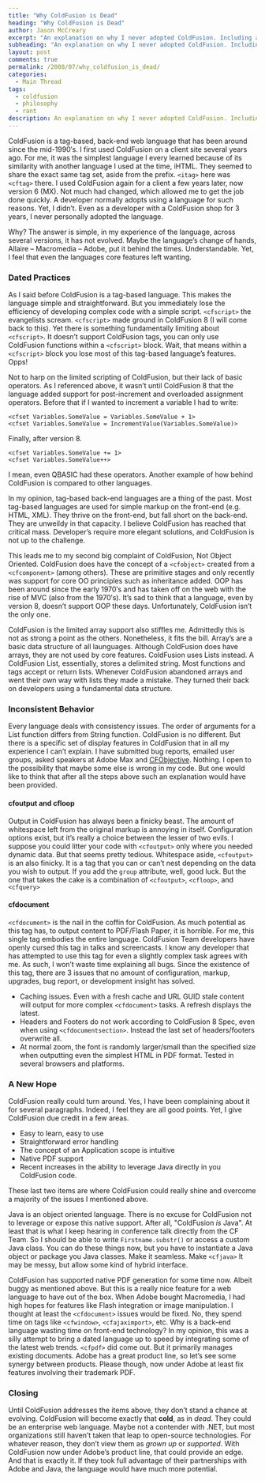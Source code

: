 ```yaml
---
title: "Why ColdFusion is Dead"
heading: "Why ColdFusion is Dead"
author: Jason McCreary
excerpt: "An explanation on why I never adopted ColdFusion. Including a deeper look at several features, or lack thereof, that drive me nuts and some suggestions on how things could turn around."
subheading: "An explanation on why I never adopted ColdFusion. Including a deeper look at several features, or lack thereof, that drive me nuts and some suggestions on how things could turn around."
layout: post
comments: true
permalink: /2008/07/why_coldfusion_is_dead/
categories:
  - Main Thread
tags:
  - coldfusion
  - philosophy
  - rant
description: An explanation on why I never adopted ColdFusion. Including a deeper look at lacking features and suggestions for language improvements.
---
```

ColdFusion is a tag-based, back-end web language that has been around since the mid-1990′s. I first used ColdFusion on a client site several years ago. For me, it was the simplest language I every learned because of its similarity with another language I used at the time, iHTML. They seemed to share the exact same tag set, aside from the prefix. `<itag>` here was `<cftag>` there. I used ColdFusion again for a client a few years later, now version 6 (MX). Not much had changed, which allowed me to get the job done quickly. A developer normally adopts using a language for such reasons. Yet, I didn&rsquo;t. Even as a developer with a ColdFusion shop for 3 years, I never personally adopted the language.

Why? The answer is simple, in my experience of the language, across several versions, it has not evolved. Maybe the language&rsquo;s change of hands, Allaire – Macromedia – Adobe, put it behind the times. Understandable. Yet, I feel that even the languages core features left wanting.

### Dated Practices

As I said before ColdFusion is a tag-based language. This makes the language simple and straightforward. But you immediately lose the efficiency of developing complex code with a simple script. `<cfscript>` the evangelists scream. `<cfscript>` made ground in ColdFusion 8 (I will come back to this). Yet there is something fundamentally limiting about `<cfscript>`. It doesn&rsquo;t support ColdFusion tags, you can only use ColdFusion functions within a `<cfscript>` block. Wait, that means within a `<cfscript>` block you lose most of this tag-based language&rsquo;s features. Opps!

Not to harp on the limited scripting of ColdFusion, but their lack of basic operators. As I referenced above, it wasn&rsquo;t until ColdFusion 8 that the language added support for post-increment and overloaded assignment operators. Before that if I wanted to increment a variable I had to write:

    <cfset Variables.SomeValue = Variables.SomeValue + 1>
    <cfset Variables.SomeValue = IncrementValue(Variables.SomeValue)>
    

Finally, after version 8.

    <cfset Variables.SomeValue += 1>
    <cfset Variables.SomeValue++>
    

I mean, even QBASIC had these operators. Another example of how behind ColdFusion is compared to other languages.

In my opinion, tag-based back-end languages are a thing of the past. Most tag-based languages are used for simple markup on the front-end (e.g. HTML, XML). They thrive on the front-end, but fall short on the back-end. They are unweildy in that capacity. I believe ColdFusion has reached that critical mass. Developer&rsquo;s require more elegant solutions, and ColdFusion is not up to the challenge.

This leads me to my second big complaint of ColdFusion, Not Object Oriented. ColdFusion does have the concept of a `<cfobject>` created from a `<cfcomponent>` (among others). These are primitive stages and only recently was support for core OO principles such as inheritance added. OOP has been around since the early 1970′s and has taken off on the web with the rise of MVC (also from the 1970′s). It&rsquo;s sad to think that a language, even by version 8, doesn&rsquo;t support OOP these days. Unfortunately, ColdFusion isn&rsquo;t the only one. 

ColdFusion is the limited array support also stiffles me. Admittedly this is not as strong a point as the others. Nonetheless, it fits the bill. Array&rsquo;s are a basic data structure of all launguages. Although ColdFusion does have arrays, they are not used by core features. ColdFusion uses Lists instead. A ColdFusion List, essentially, stores a delimited string. Most functions and tags accept or return lists. Whenever ColdFusion abandoned arrays and went their own way with lists they made a mistake. They turned their back on developers using a fundamental data structure.

### Inconsistent Behavior

Every language deals with consistency issues. The order of arguments for a List function differs from String function. ColdFusion is no different. But there is a specific set of display features in ColdFusion that in all my experience I can&rsquo;t explain. I have submitted bug reports, emailed user groups, asked speakers at Adobe Max and [CFObjective][1]. Nothing. I open to the possibility that maybe some else is wrong in my code. But one would like to think that after all the steps above such an explanation would have been provided.

#### cfoutput and cfloop

Output in ColdFusion has always been a finicky beast. The amount of whitespace left from the original markup is annoying in itself. Configuration options exist, but it&rsquo;s really a choice between the lesser of two evils. I suppose you could litter your code with `<cfoutput>` only where you needed dynamic data. But that seems pretty tedious. Whitespace aside, `<cfoutput>` is an also finicky. It is a tag that you can or can&rsquo;t nest depending on the data you wish to output. If you add the `group` attribute, well, good luck. But the one that takes the cake is a combination of `<cfoutput>`, `<cfloop>`, and `<cfquery>`

#### cfdocument

`<cfdocument>` is the nail in the coffin for ColdFusion. As much potential as this tag has, to output content to PDF/Flash Paper, it is horrible. For me, this single tag embodies the entire language. ColdFusion Team developers have openly cursed this tag in talks and screencasts. I know any developer that has attempted to use this tag for even a slightly complex task agrees with me. As such, I won&rsquo;t waste time explaining all bugs. Since the existence of this tag, there are 3 issues that no amount of configuration, markup, upgrades, bug report, or development insight has solved.

*   Caching issues. Even with a fresh cache and URL GUID stale content will output for more complex `<cfdocument>` tasks. A refresh displays the latest.
*   Headers and Footers do not work according to ColdFusion 8 Spec, even when using `<cfdocumentsection>`. Instead the last set of headers/footers overwrite all.
*   At normal zoom, the font is randomly larger/small than the specified size when outputting even the simplest HTML in PDF format. Tested in several browsers and platforms.

### A New Hope

ColdFusion really could turn around. Yes, I have been complaining about it for several paragraphs. Indeed, I feel they are all good points. Yet, I give ColdFusion due credit in a few areas.

*   Easy to learn, easy to use
*   Straightforward error handling
*   The concept of an Application scope is intuitive
*   Native PDF support
*   Recent increases in the ability to leverage Java directly in you ColdFusion code.

These last two items are where ColdFusion could really shine and overcome a majority of the issues I mentioned above.

Java is an object oriented language. There is no excuse for ColdFusion not to leverage or expose this native support. After all, "ColdFusion *is* Java". At least that is what I keep hearing in conference talk directly from the CF Team. So I should be able to write `Firstname.substr()` or access a custom Java class. You can do these things now, but you have to instantiate a Java object or package you Java classes. Make it seamless. Make `<cfjava>` It may be messy, but allow some kind of hybrid interface.

ColdFusion has supported native PDF generation for some time now. Albeit buggy as mentioned above. But this is a really nice feature for a web language to have out of the box. When Adobe bought Macromedia, I had high hopes for features like Flash integration or image manipulation. I thought at least the `<cfdocument>` issues would be fixed. No, they spend time on tags like `<cfwindow>`, `<cfajaximport>`, etc. Why is a back-end language wasting time on front-end technology? In my opinion, this was a silly attempt to bring a dated language up to speed by integrating some of the latest web trends. `<cfpdf>` did come out. But it primarily manages existing documents. Adobe has a great product line, so let&rsquo;s see some synergy between products. Please though, now under Adobe at least fix features involving their trademark PDF.

### Closing

Until ColdFusion addresses the items above, they don&rsquo;t stand a chance at evolving. ColdFusion will become exactly that **cold**, as in *dead*. They could be an enterprise web language. Maybe not a contender with .NET, but most organizations still haven&rsquo;t taken that leap to open-source technologies. For whatever reason, they don&rsquo;t view them as *grown up* or *supported*. With ColdFusion now under Adobe&rsquo;s product line, that could provide an edge. And that is exactly it. If they took full advantage of their partnerships with Adobe and Java, the language would have much more potential.

 [1]: http://cfobjective.com
